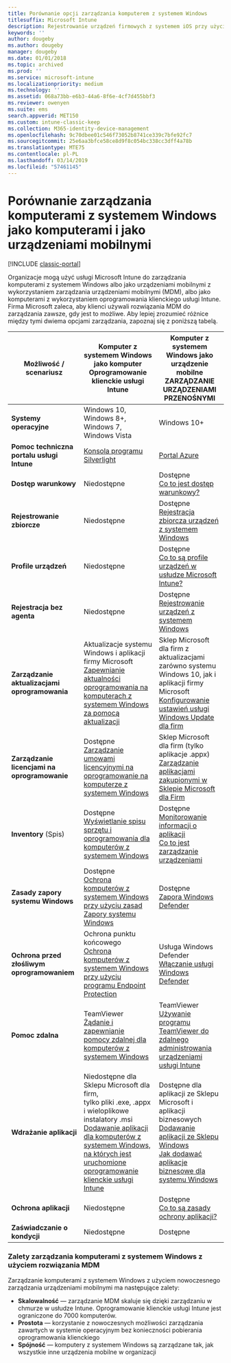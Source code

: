 ```yaml
---
title: Porównanie opcji zarządzania komputerem z systemem Windows
titlesuffix: Microsoft Intune
description: Rejestrowanie urządzeń firmowych z systemem iOS przy użyciu programu Apple Device Enrollment Program (DEP) lub narzędzia Apple Configurator.
keywords: ''
author: dougeby
ms.author: dougeby
manager: dougeby
ms.date: 01/01/2018
ms.topic: archived
ms.prod: ''
ms.service: microsoft-intune
ms.localizationpriority: medium
ms.technology: ''
ms.assetid: 068a73bb-e6b3-44a6-8f6e-4cf7d455bbf3
ms.reviewer: owenyen
ms.suite: ems
search.appverid: MET150
ms.custom: intune-classic-keep
ms.collection: M365-identity-device-management
ms.openlocfilehash: 9c70dbee01c546f73052b8741ce339c7bfe92fc7
ms.sourcegitcommit: 25e6aa3bfce58ce8d9f8c054bc338cc3dff4a78b
ms.translationtype: MTE75
ms.contentlocale: pl-PL
ms.lasthandoff: 03/14/2019
ms.locfileid: "57461145"
---
```

# <a name="compare-managing-windows-pcs-as-computers-or-mobile-devices"></a>Porównanie zarządzania komputerami z systemem Windows jako komputerami i jako urządzeniami mobilnymi

[!INCLUDE [classic-portal](includes/classic-portal.md)]

Organizacje mogą użyć usługi Microsoft Intune do zarządzania komputerami z systemem Windows albo jako urządzeniami mobilnymi z wykorzystaniem zarządzania urządzeniami mobilnymi (MDM), albo jako komputerami z wykorzystaniem oprogramowania klienckiego usługi Intune.  Firma Microsoft zaleca, aby klienci używali rozwiązania MDM do zarządzania zawsze, gdy jest to możliwe. Aby lepiej zrozumieć różnice między tymi dwiema opcjami zarządzania, zapoznaj się z poniższą tabelą.

|**Możliwość / scenariusz** |**Komputer z systemem Windows jako komputer**<br>Oprogramowanie klienckie usługi Intune | **Komputer z systemem Windows jako urządzenie mobilne**<br>ZARZĄDZANIE URZĄDZENIAMI PRZENOŚNYMI |
|--------------|-------------------------------|-------------------------------|
|**Systemy operacyjne** |Windows 10, Windows 8+, Windows 7, Windows Vista | Windows 10+ |
|**Pomoc techniczna portalu usługi Intune** |[Konsola programu Silverlight](https://manage.microsoft.com)|[Portal Azure](https://portal.azure.com) |
|**Dostęp warunkowy**|Niedostępne|Dostępne <br>[Co to jest dostęp warunkowy?](conditional-access.md)|
|**Rejestrowanie zbiorcze**|Niedostępne|Dostępne <br>[Rejestracja zbiorcza urządzeń z systemem Windows](windows-bulk-enroll.md)|
|**Profile urządzeń**|Niedostępne|Dostępne <br>[Co to są profile urządzeń w usłudze Microsoft Intune?](device-profiles.md)|
|**Rejestracja bez agenta**|Niedostępne |Dostępne<br>[Rejestrowanie urządzeń z systemem Windows](windows-enroll.md)|
|**Zarządzanie aktualizacjami oprogramowania**| Aktualizacje systemu Windows i aplikacji firmy Microsoft<br>[Zapewnianie aktualności oprogramowania na komputerach z systemem Windows za pomocą aktualizacji](keep-windows-pcs-up-to-date-with-software-updates-in-microsoft-intune.md)|Sklep Microsoft dla firm z aktualizacjami zarówno systemu Windows 10, jak i aplikacji firmy Microsoft<br> [Konfigurowanie ustawień usługi Windows Update dla firm](windows-update-for-business-configure.md) |
|**Zarządzanie licencjami na oprogramowanie**|Dostępne <br>[Zarządzanie umowami licencyjnymi na oprogramowanie na komputerze z systemem Windows](manage-license-agreements-for-windows-pc-software-in-microsoft-intune.md)|Sklep Microsoft dla firm (tylko aplikacje .appx)<br>[Zarządzanie aplikacjami zakupionymi w Sklepie Microsoft dla Firm](windows-store-for-business.md)|
|**Inventory** (Spis)|Dostępne <br>[Wyświetlanie spisu sprzętu i oprogramowania dla komputerów z systemem Windows](view-hardware-and-software-inventory-for-windows-pcs-in-microsoft-intune.md)|Dostępne <br>[Monitorowanie informacji o aplikacji](apps-monitor.md)<br>[Co to jest zarządzanie urządzeniami](device-management.md)|
|**Zasady zapory systemu Windows**|Dostępne <br>[Ochrona komputerów z systemem Windows przy użyciu zasad Zapory systemu Windows](help-protect-windows-pcs-using-windows-firewall-policies-in-microsoft-intune.md) |Dostępne <br>[Zapora Windows Defender](endpoint-protection-windows-10.md#windows-defender-firewall)|
|**Ochrona przed złośliwym oprogramowaniem**|Ochrona punktu końcowego<br>[Ochrona komputerów z systemem Windows przy użyciu programu Endpoint Protection](help-secure-windows-pcs-with-endpoint-protection-for-microsoft-intune.md)|Usługa Windows Defender<br>[Włączanie usługi Windows Defender](advanced-threat-protection.md)|
|**Pomoc zdalna** |TeamViewer<br>[Żądanie i zapewnianie pomocy zdalnej dla komputerów z systemem Windows](request-and-provide-remote-assistance-for-windows-pcs-in-microsoft-intune.md)|TeamViewer<br> [Używanie programu TeamViewer do zdalnego administrowania urządzeniami usługi Intune](device-profile-android-teamviewer.md) |
|**Wdrażanie aplikacji** | Niedostępne dla Sklepu Microsoft dla firm,<br>tylko pliki .exe, .appx i wieloplikowe instalatory .msi<br>[Dodawanie aplikacji dla komputerów z systemem Windows, na których jest uruchomione oprogramowanie klienckie usługi Intune](add-apps-for-windows-pcs-in-microsoft-intune.md)|Dostępne dla aplikacji ze Sklepu Microsoft i aplikacji biznesowych<br>[Dodawanie aplikacji ze Sklepu Windows](store-apps-windows.md)<br>[Jak dodawać aplikacje biznesowe dla systemu Windows](lob-apps-windows.md)|
|**Ochrona aplikacji**|Niedostępne|Dostępne <br>[Co to są zasady ochrony aplikacji?](app-protection-policy.md)|
|**Zaświadczanie o kondycji**|Niedostępne|Dostępne|


### <a name="advantages-of-mdm-windows-pc-management"></a>Zalety zarządzania komputerami z systemem Windows z użyciem rozwiązania MDM
Zarządzanie komputerami z systemem Windows z użyciem nowoczesnego zarządzania urządzeniami mobilnymi ma następujące zalety:
- **Skalowalność** — zarządzanie MDM skaluje się dzięki zarządzaniu w chmurze w usłudze Intune. Oprogramowanie klienckie usługi Intune jest ograniczone do 7000 komputerów.
- **Prostota** — korzystanie z nowoczesnych możliwości zarządzania zawartych w systemie operacyjnym bez konieczności pobierania oprogramowania klienckiego
- **Spójność** — komputery z systemem Windows są zarządzane tak, jak wszystkie inne urządzenia mobilne w organizacji
<!-- - **Cloud optimization** - -->
